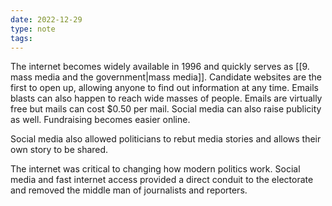 ```yaml
---
date: 2022-12-29
type: note
tags:
---
```


The internet becomes widely available in 1996 and quickly serves as [[9. mass media and the government|mass media]]. Candidate websites are the first to open up, allowing anyone to find out information at any time. Emails blasts can also happen to reach wide masses of people. Emails are virtually free but mails can cost $0.50 per mail. Social media can also raise publicity as well. Fundraising becomes easier online.

Social media also allowed politicians to rebut media stories and allows their own story to be shared.

The internet was critical to changing how modern politics work. Social media and fast internet access provided a direct conduit to the electorate and removed the middle man of journalists and reporters.
